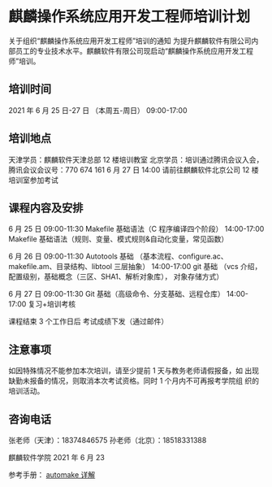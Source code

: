 # 麒麟操作系统应用开发工程师培训计划
关于组织“麒麟操作系统应用开发工程师”培训的通知
为提升麒麟软件有限公司内部员工的专业技术水平。麒麟软件有限公司现启动“麒麟操作系统应用开发工程师”培训。

## 培训时间
2021 年 6 月 25 日-27 日 （本周五-周日） 09:00-17:00

## 培训地点
天津学员：麒麟软件天津总部 12 楼培训教室
北京学员：培训通过腾讯会议入会，腾讯会议会议号：770 674 161
6 月 27 日 14:00 请前往麒麟软件北京公司 12 楼培训室参加考试

## 课程内容及安排
6 月 25 日
09:00-11:30 Makefile 基础语法（C 程序编译四个阶段）
14:00-17:00 Makefile 基础语法（规则、变量、模式规则&自动化变量，常见函数）

6 月 26 日
09:00-11:30 Autotools 基础 （基本流程、configure.ac、makefile.am、目录结构、libtool 三层抽象）
14:00-17:00 git 基础 （vcs 介绍，配置级别，基础概念（三区、SHA1、解析对象库）， 对象存储方式）

6 月 27 日
09:00-11:30 Git 基础（高级命令、分支基础、远程仓库）
14:00-17:00 复习+培训考核

课程结束 3 个工作日后 考试成绩下发（通过邮件）

## 注意事项
如因特殊情况不能参加本次培训，请至少提前 1 天与教务老师请假报备，如
出现缺勤未报备的情况，则取消本次考试资格。同时 1 个月内不可再报考学院组
织的培训活动。

## 咨询电话
张老师（天津）：18374846575 孙老师（北京）：18518331388

麒麟软件学院
2021 年 6 月 23 

参考手册：
[automake 详解](https://www.cnblogs.com/lsgxeva/p/7592485.html)
